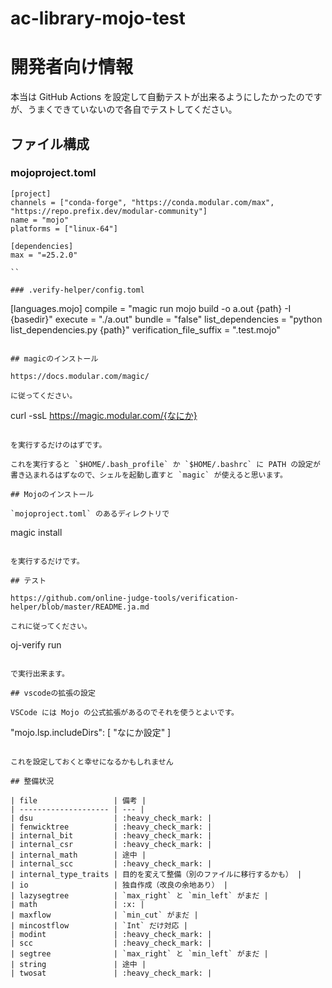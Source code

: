 # ac-library-mojo-test



# 開発者向け情報

本当は GitHub Actions を設定して自動テストが出来るようにしたかったのですが、うまくできていないので各自でテストしてください。

## ファイル構成

### mojoproject.toml

```
[project]
channels = ["conda-forge", "https://conda.modular.com/max", "https://repo.prefix.dev/modular-community"]
name = "mojo"
platforms = ["linux-64"]

[dependencies]
max = "=25.2.0"

``

### .verify-helper/config.toml

```
[languages.mojo]
compile = "magic run mojo build -o a.out {path} -I {basedir}"
execute = "./a.out"
bundle = "false"
list_dependencies = "python list_dependencies.py {path}"
verification_file_suffix = ".test.mojo"

```

## magicのインストール

https://docs.modular.com/magic/

に従ってください。

```
curl -ssL https://magic.modular.com/{なにか}
```

を実行するだけのはずです。

これを実行すると `$HOME/.bash_profile` か `$HOME/.bashrc` に PATH の設定が書き込まれるはずなので、シェルを起動し直すと `magic` が使えると思います。

## Mojoのインストール

`mojoproject.toml` のあるディレクトリで

```
magic install
```

を実行するだけです。

## テスト

https://github.com/online-judge-tools/verification-helper/blob/master/README.ja.md

これに従ってください。

```
oj-verify run
```

で実行出来ます。

## vscodeの拡張の設定

VSCode には Mojo の公式拡張があるのでそれを使うとよいです。

```
"mojo.lsp.includeDirs": [
    "なにか設定"
]
```

これを設定しておくと幸せになるかもしれません

## 整備状況

| file                 | 備考 | 
| -------------------- | --- | 
| dsu                  | :heavy_check_mark: | 
| fenwicktree          | :heavy_check_mark: | 
| internal_bit         | :heavy_check_mark: | 
| internal_csr         | :heavy_check_mark: | 
| internal_math        | 途中 | 
| internal_scc         | :heavy_check_mark: | 
| internal_type_traits | 目的を変えて整備（別のファイルに移行するかも） | 
| io                   | 独自作成（改良の余地あり） | 
| lazysegtree          | `max_right` と `min_left` がまだ | 
| math                 | :x: | 
| maxflow              | `min_cut` がまだ | 
| mincostflow          | `Int` だけ対応 | 
| modint               | :heavy_check_mark: | 
| scc                  | :heavy_check_mark: | 
| segtree              | `max_right` と `min_left` がまだ | 
| string               | 途中 | 
| twosat               | :heavy_check_mark: | 
